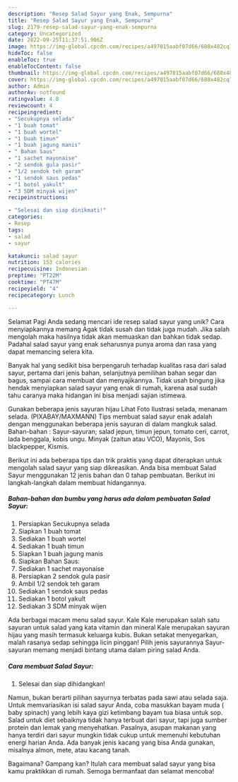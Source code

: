 ```yaml
---
description: "Resep Salad Sayur yang Enak, Sempurna"
title: "Resep Salad Sayur yang Enak, Sempurna"
slug: 2179-resep-salad-sayur-yang-enak-sempurna
category: Uncategorized
date: 2022-09-25T11:37:51.906Z
image: https://img-global.cpcdn.com/recipes/a497015aabf07d66/680x482cq70/salad-sayur-foto-resep-utama.jpg
hideToc: false
enableToc: true
enableTocContent: false
thumbnail: https://img-global.cpcdn.com/recipes/a497015aabf07d66/680x482cq70/salad-sayur-foto-resep-utama.jpg
cover: https://img-global.cpcdn.com/recipes/a497015aabf07d66/680x482cq70/salad-sayur-foto-resep-utama.jpg
author: Admin
authorAv: notfound
ratingvalue: 4.8
reviewcount: 4
recipeingredient:
- "Secukupnya selada"
- "1 buah tomat"
- "1 buah wortel"
- "1 buah timun"
- "1 buah jagung manis"
- " Bahan Saus"
- "1 sachet mayonaise"
- "2 sendok gula pasir"
- "1/2 sendok teh garam"
- "1 sendok saus pedas"
- "1 botol yakult"
- "3 SDM minyak wijen"
recipeinstructions:

- "Selesai dan siap dinikmati!"
categories:
- Resep
tags:
- salad
- sayur

katakunci: salad sayur 
nutrition: 153 calories
recipecuisine: Indonesian
preptime: "PT22M"
cooktime: "PT47M"
recipeyield: "4"
recipecategory: Lunch

---
```



Selamat Pagi Anda sedang mencari ide resep salad sayur yang unik? Cara menyiapkannya memang Agak tidak susah dan tidak juga mudah. Jika salah mengolah maka hasilnya tidak akan memuaskan dan bahkan tidak sedap. Padahal salad sayur yang enak seharusnya punya aroma dan rasa yang dapat memancing selera kita.


Banyak hal yang sedikit bisa berpengaruh terhadap kualitas rasa dari salad sayur, pertama dari jenis bahan, selanjutnya pemilihan bahan segar dan bagus, sampai cara membuat dan menyajikannya. Tidak usah bingung jika hendak menyiapkan salad sayur yang enak di rumah, karena asal sudah tahu caranya maka hidangan ini bisa menjadi sajian istimewa.

Gunakan beberapa jenis sayuran hijau Lihat Foto Ilustrasi selada, menanam selada. (PIXABAY/MAXMANN) Tips membuat salad sayur enak adalah dengan menggunakan beberapa jenis sayuran di dalam mangkuk salad. Bahan-bahan : Sayur-sayuran; salad jepun, timun jepun, tomato ceri, carrot, lada benggala, kobis ungu. Minyak (zaitun atau VCO), Mayonis, Sos blackpepper, Kismis.


Berikut ini ada beberapa tips dan trik praktis yang dapat diterapkan untuk mengolah salad sayur yang siap dikreasikan. Anda bisa membuat Salad Sayur menggunakan 12 jenis bahan dan 0 tahap pembuatan. Berikut ini langkah-langkah dalam membuat hidangannya.

<!--inarticleads1-->

##### Bahan-bahan dan bumbu yang harus ada dalam pembuatan Salad Sayur:

1. Persiapkan Secukupnya selada
1. Siapkan 1 buah tomat
1. Sediakan 1 buah wortel
1. Sediakan 1 buah timun
1. Siapkan 1 buah jagung manis
1. Siapkan  Bahan Saus:
1. Sediakan 1 sachet mayonaise
1. Persiapkan 2 sendok gula pasir
1. Ambil 1/2 sendok teh garam
1. Sediakan 1 sendok saus pedas
1. Sediakan 1 botol yakult
1. Sediakan 3 SDM minyak wijen


Ada berbagai macam menu salad sayur. Kale Kale merupakan salah satu sayuran untuk salad yang kata vitamin dan mineral Kale merupakan sayuran hijau yang masih termasuk keluarga kubis. Bukan setakat menyegarkan, malah rasanya sedap sehingga licin pinggan! Pilih jenis sayurannya Sayur-sayuran memang menjadi bintang utama dalam piring salad Anda. 

<!--inarticleads2-->

##### Cara membuat Salad Sayur:


1. Selesai dan siap dihidangkan!

Namun, bukan berarti pilihan sayurnya terbatas pada sawi atau selada saja. Untuk memvariasikan isi salad sayur Anda, coba masukkan bayam muda ( baby spinach) yang lebih kaya gizi ketimbang bayam tua biasa untuk sop. Salad untuk diet sebaiknya tidak hanya terbuat dari sayur, tapi juga sumber protein dan lemak yang menyehatkan. Pasalnya, asupan makanan yang hanya terdiri dari sayur mungkin tidak cukup untuk memenuhi kebutuhan energi harian Anda. Ada banyak jenis kacang yang bisa Anda gunakan, misalnya almon, mete, atau kacang tanah. 

Bagaimana? Gampang kan? Itulah cara membuat salad sayur yang bisa kamu praktikkan di rumah. Semoga bermanfaat dan selamat mencoba!
